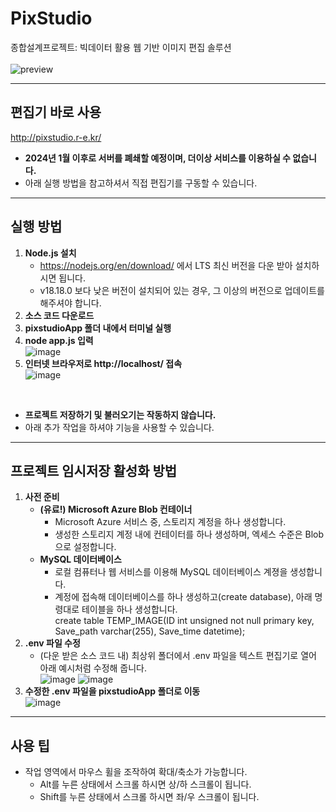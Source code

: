# PixStudio
종합설계프로젝트: 빅데이터 활용 웹 기반 이미지 편집 솔루션  
<br>
![preview](https://github.com/pjun0650/PixStudio/assets/58252317/72f1068d-dd86-4832-acc2-c8dc8d91c153)

***

## 편집기 바로 사용
http://pixstudio.r-e.kr/ 
- **2024년 1월 이후로 서버를 폐쇄할 예정이며, 더이상 서비스를 이용하실 수 없습니다.**
- 아래 실행 방법을 참고하셔서 직접 편집기를 구동할 수 있습니다.
***

## 실행 방법
1. **Node.js 설치**
   - https://nodejs.org/en/download/ 에서 LTS 최신 버전을 다운 받아 설치하시면 됩니다.
   - v18.18.0 보다 낮은 버전이 설치되어 있는 경우, 그 이상의 버전으로 업데이트를 해주셔야 합니다.
2. **소스 코드 다운로드**
3. **pixstudioApp 폴더 내에서 터미널 실행**
4. **node app.js 입력**  
   ![image](https://github.com/pjun0650/PixStudio/assets/58252317/04b6592b-e53b-4602-9071-0fb298a455f6)
5. **인터넷 브라우저로 http://localhost/ 접속**  
   ![image](https://github.com/pjun0650/PixStudio/assets/58252317/3184d263-672c-4612-b3f8-ca4db672dce7)
<br>

- **프로젝트 저장하기 및 불러오기는 작동하지 않습니다.**
- 아래 추가 작업을 하셔야 기능을 사용할 수 있습니다.

***

## 프로젝트 임시저장 활성화 방법
1. **사전 준비**
   - **(유료!) Microsoft Azure Blob 컨테이너**
     - Microsoft Azure 서비스 중, 스토리지 계정을 하나 생성합니다.
     - 생성한 스토리지 계정 내에 컨테이터를 하나 생성하며, 엑세스 수준은 Blob으로 설정합니다.
   - **MySQL 데이터베이스**
     - 로컬 컴퓨터나 웹 서비스를 이용해 MySQL 데이터베이스 계졍을 생성합니다.
     - 계정에 접속해 데이터베이스를 하나 생성하고(create database), 아래 명령대로 테이블을 하나 생성합니다.  
       create table TEMP_IMAGE(ID int unsigned not null primary key, Save_path varchar(255), Save_time datetime);
2. **.env 파일 수정**
   - (다운 받은 소스 코드 내) 최상위 폴더에서 .env 파일을 텍스트 편집기로 열어 아래 예시처럼 수정해 줍니다.  
      ![image](https://github.com/pjun0650/PixStudio/assets/58252317/b39fd941-378a-4757-8eae-96a0146f4138)
      ![image](https://github.com/pjun0650/PixStudio/assets/58252317/63348a17-c9be-43b0-9c12-42e101c418e2)
3. **수정한 .env 파일을 pixstudioApp 폴더로 이동**  
   ![image](https://github.com/pjun0650/PixStudio/assets/58252317/927b3f2e-d808-4d2d-873f-0ffe7bcd1726)


***

## 사용 팁
- 작업 영역에서 마우스 휠을 조작하여 확대/축소가 가능합니다.
     - Alt를 누른 상태에서 스크롤 하시면 상/하 스크롤이 됩니다.
     - Shift를 누른 상태에서 스크롤 하시면 좌/우 스크롤이 됩니다.
